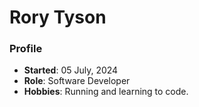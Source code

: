 # Rory Tyson
### Profile 
- **Started**: 05 July, 2024 
- **Role**: Software Developer 
- **Hobbies**: Running and learning to code. 

